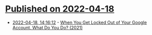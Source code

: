# [Published on 2022-04-18](index.md)

* [2022-04-18, 14:16:12](https://news.ycombinator.com/item?id=31070914) - [When You Get Locked Out of Your Google Account, What Do You Do? (2021)](https://www.linkedin.com/pulse/when-you-get-locked-out-your-google-account-what-do-desirea-calvillo)
